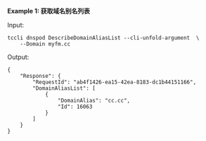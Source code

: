 **Example 1: 获取域名别名列表**



Input: 

```
tccli dnspod DescribeDomainAliasList --cli-unfold-argument  \
    --Domain myfm.cc
```

Output: 
```
{
    "Response": {
        "RequestId": "ab4f1426-ea15-42ea-8183-dc1b44151166",
        "DomainAliasList": [
            {
                "DomainAlias": "cc.cc",
                "Id": 16063
            }
        ]
    }
}
```

